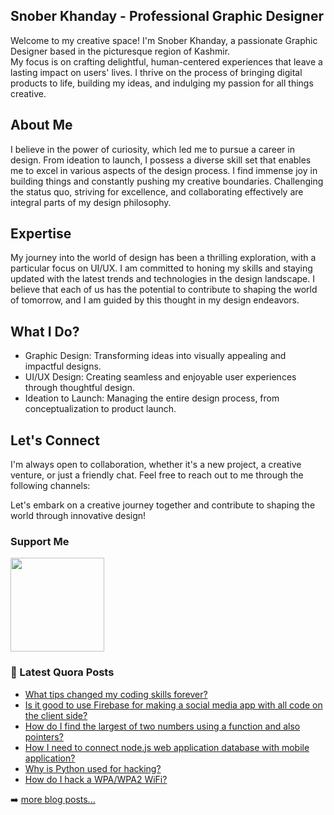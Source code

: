 ## Snober Khanday - Professional Graphic Designer
Welcome to my creative space! I'm Snober Khanday, a passionate Graphic Designer based in the picturesque region of Kashmir. <br />My focus is on crafting delightful, human-centered experiences that leave a lasting impact on users' lives. I thrive on the process of bringing digital products to life, building my ideas, and indulging my passion for all things creative.

## About Me
I believe in the power of curiosity, which led me to pursue a career in design. From ideation to launch, I possess a diverse skill set that enables me to excel in various aspects of the design process. I find immense joy in building things and constantly pushing my creative boundaries. Challenging the status quo, striving for excellence, and collaborating effectively are integral parts of my design philosophy.

## Expertise
My journey into the world of design has been a thrilling exploration, with a particular focus on UI/UX. I am committed to honing my skills and staying updated with the latest trends and technologies in the design landscape. I believe that each of us has the potential to contribute to shaping the world of tomorrow, and I am guided by this thought in my design endeavors.

## What I Do?
- Graphic Design: Transforming ideas into visually appealing and impactful designs.
- UI/UX Design: Creating seamless and enjoyable user experiences through thoughtful design.
- Ideation to Launch: Managing the entire design process, from conceptualization to product launch.

## Let's Connect
I'm always open to collaboration, whether it's a new project, a creative venture, or just a friendly chat. Feel free to reach out to me through the following channels:


[LinkedIn - Connect with me professionally]: https://www.linkedin.com/in/snoberkhanday/
[Visit my Portfolio]: https://snoberkhanday.vercel.app/

Let's embark on a creative journey together and contribute to shaping the world through innovative design!

### Support Me

<a href="https://www.buymeacoffee.com/snoberkhanday"><img src="https://cdn.buymeacoffee.com/buttons/v2/default-yellow.png" width="150" /></a>

### 📕 Latest Quora Posts

<!-- BLOG-POST-LIST:START -->

- [What tips changed my coding skills forever?](https://qr.ae/pGmQ35)
- [Is it good to use Firebase for making a social media app with all code on the client side?](https://qr.ae/pGmQEb)
- [How do I find the largest of two numbers using a function and also pointers?](https://qr.ae/pGmQBn)
- [How I need to connect node.js web application database with mobile application?](https://qr.ae/pGmQBZ)
- [Why is Python used for hacking?](https://qr.ae/pGmQEh)
- [How do I hack a WPA/WPA2 WiFi?](https://qr.ae/pGmQE2)

➡️ [more blog posts...](https://www.quora.com/profile/Snober-Khanday)
